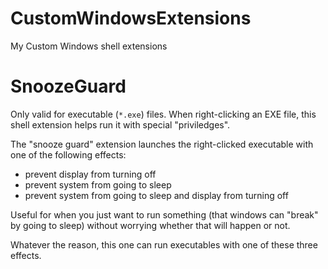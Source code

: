 # CustomWindowsExtensions
My Custom Windows shell extensions

# SnoozeGuard
Only valid for executable (`*.exe`) files.
When right-clicking an EXE file, this shell extension helps run it with special "priviledges".

The "snooze guard" extension launches the right-clicked executable with one of the following effects:
- prevent display from turning off
- prevent system from going to sleep
- prevent system from going to sleep and display from turning off

Useful for when you just want to run something (that windows can "break" by going to sleep) without
worrying whether that will happen or not.

Whatever the reason, this one can run executables with one of these three effects.